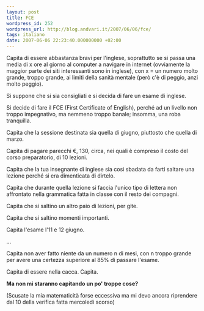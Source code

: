 ```yaml
---
layout: post
title: FCE
wordpress_id: 252
wordpress_url: http://blog.andvari.it/2007/06/06/fce/
tags: italiano
date: 2007-06-06 22:23:40.000000000 +02:00
---
```

Capita di essere abbastanza bravi per l'inglese, soprattutto se si passa una media di x ore al giorno al computer a navigare in internet (ovviamente la maggior parte dei siti interessanti sono in inglese), con x = un numero molto grande, troppo grande, ai limiti della sanità mentale (però c'è di peggio, anzi molto peggio).

Si suppone che si sia consigliati e si decida di fare un esame di inglese.

Si decide di fare il FCE (First Certificate of English), perché ad un livello non troppo impegnativo, ma nemmeno troppo banale; insomma, una roba tranquilla.

Capita che la sessione destinata sia quella di giugno, piuttosto che quella di marzo.

Capita di pagare parecchi €, 130, circa, nei quali è compreso il costo del corso preparatorio, di 10 lezioni.

Capita che la tua insegnante di inglese sia così sbadata da farti saltare una lezione perché si era dimenticata di dirtelo.

Capita che durante quella lezione si faccia l'unico tipo di lettera non affrontato nella grammatica fatta in classe con il resto dei compagni.

Capita che si saltino un altro paio di lezioni, per gite.

Capita che si saltino momenti importanti.

Capita l'esame l'11 e 12 giugno.

...

Capita non aver fatto niente da un numero n di mesi, con n troppo grande per avere una certezza superiore al 85% di passare l'esame.

Capita di essere nella cacca. Capita.

<strong>Ma non mi staranno capitando un po' troppe cose?</strong>

(Scusate la mia matematicità forse eccessiva ma mi devo ancora riprendere dal 10 della verifica fatta mercoledì scorso)

